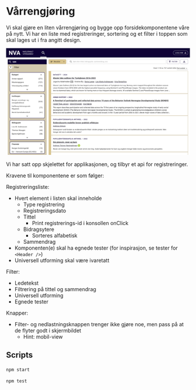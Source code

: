 # Vårrengjøring

Vi skal gjøre en liten vårrengjøring og bygge opp forsidekomponentene våre på nytt. Vi har en liste med registreringer, sortering og et filter i toppen som skal lages ut i fra angitt design.

![img.png](src/assets/landing-page.png)

Vi har satt opp skjelettet for applikasjonen, og tilbyr et api for registreringer.

Kravene til komponentene er som følger:

Registreringsliste:
- Hvert element i listen skal inneholde
    - Type registrering
    - Registreringsdato
    - Tittel
        - Print registrerings-id i konsollen onClick
    - Bidragsytere
        - Sorteres alfabetisk
    - Sammendrag
- Komponenten(e) skal ha egnede tester (for inspirasjon, se tester for ``<Header />``)
- Universell utforming skal være ivaretatt

Filter:
- Ledetekst
- Filtrering på tittel og sammendrag
- Universell utforming
- Egnede tester

Knapper:
- Filter- og nedlastningsknappen trenger ikke gjøre noe, men pass på at de flyter godt i skjermbildet 
  - Hint: mobil-view

## Scripts
```npm start```

```npm test```